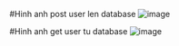 #Hinh anh post user len database
![image](https://github.com/dinhlong28/20122841_DuongDinhLong_KTGK_KTPM/assets/145879199/1eb2c1db-cea5-4896-8cd4-95808d3d7fd1)

#Hinh anh get user tu database
![image](https://github.com/dinhlong28/20122841_DuongDinhLong_KTGK_KTPM/assets/145879199/cf3c1115-80a6-494e-93d1-f81663576904)
